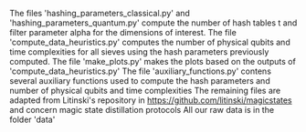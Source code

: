 The files 'hashing_parameters_classical.py' and 'hashing_parameters_quantum.py' compute the number of hash tables t and filter parameter alpha for the dimensions of interest.
The file 'compute_data_heuristics.py' computes the number of physical qubits and time complexities for all sieves using the hash parameters previously computed.
The file 'make_plots.py' makes the plots based on the outputs of 'compute_data_heuristics.py'
The file 'auxiliary_functions.py' contens several auxiliary functions used to compute the hash parameters and number of physical qubits and time complexities
The remaining files are adapted from Litinski's repository in https://github.com/litinski/magicstates and concern magic state distillation protocols
All our raw data is in the folder 'data'
